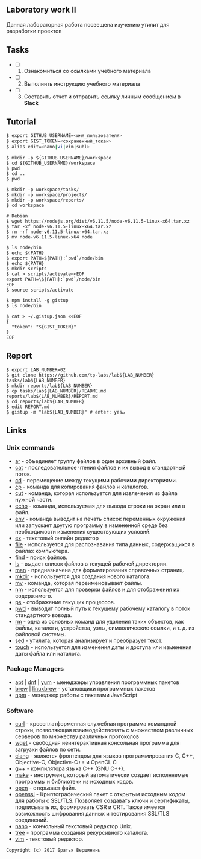 ## Laboratory work II

Данная лабораторная работа посвещена изучению утилит для разработки проектов

## Tasks

- [ ] 1. Ознакомиться со ссылками учебного материала
- [ ] 2. Выполнить инструкцию учебного материала
- [ ] 3. Составить отчет и отправить ссылку личным сообщением в **Slack**
 
## Tutorial

```bash
$ export GITHUB_USERNAME=<имя_пользователя>
$ export GIST_TOKEN=<сохраненный_токен>
$ alias edit=<nano|vi|vim|subl>
```

```ShellSession
$ mkdir -p ${GITHUB_USERNAME}/workspace
$ cd ${GITHUB_USERNAME}/workspace
$ pwd
$ cd ..
$ pwd
```

```ShellSession
$ mkdir -p workspace/tasks/
$ mkdir -p workspace/projects/
$ mkdir -p workspace/reports/
$ cd workspace
```

```ShellSession
# Debian
$ wget https://nodejs.org/dist/v6.11.5/node-v6.11.5-linux-x64.tar.xz
$ tar -xf node-v6.11.5-linux-x64.tar.xz
$ rm -rf node-v6.11.5-linux-x64.tar.xz
$ mv node-v6.11.5-linux-x64 node
```

```ShellSession
$ ls node/bin 
$ echo ${PATH}
$ export PATH=${PATH}:`pwd`/node/bin
$ echo ${PATH}
$ mkdir scripts
$ cat > scripts/activate<<EOF
export PATH=\${PATH}:`pwd`/node/bin
EOF
$ source scripts/activate
```

```ShellSession
$ npm install -g gistup
$ ls node/bin
```

```ShellSession
$ cat > ~/.gistup.json <<EOF
{
  "token": "${GIST_TOKEN}"
}
EOF
```

## Report

```ShellSession
$ export LAB_NUMBER=02
$ git clone https://github.com/tp-labs/lab${LAB_NUMBER} tasks/lab${LAB_NUMBER}
$ mkdir reports/lab${LAB_NUMBER}
$ cp tasks/lab${LAB_NUMBER}/README.md reports/lab${LAB_NUMBER}/REPORT.md
$ cd reports/lab${LAB_NUMBER}
$ edit REPORT.md
$ gistup -m "lab${LAB_NUMBER}" # enter: yes↵
```

## Links

### Unix commands

- [ar](https://en.wikipedia.org/wiki/Ar_(Unix)) - объединяет группу файлов в один архивный файл.
- [cat](https://en.wikipedia.org/wiki/Cat_(Unix)) - последовательное чтения файлов и их вывод в стандартный поток.
- [cd](https://en.wikipedia.org/wiki/Cd_(command)) - перемещение между текущими рабочими директориями.
- [cp](https://en.wikipedia.org/wiki/Cp_(Unix)) - команда для копирования файлов и каталогов.
- [cut](https://en.wikipedia.org/wiki/Cut_(Unix)) - команда, которая используется для извлечения из файла нужной части.
- [echo](https://en.wikipedia.org/wiki/Echo_(command)) - команда, используемая для вывода строки на экран или в файл.
- [env](https://en.wikipedia.org/wiki/Env_(shell)) - команда выводит на печать список переменных окружения или запускает другую программу в измененной среде без необходимости изменения существующих условий.
- [ex](https://en.wikipedia.org/wiki/Ex_(editor)) - текстовый онлайн редактор
- [file](https://en.wikipedia.org/wiki/File_(command)) - используется для распознавания типа данных, содержащихся в файлах компьютера.
- [find](https://en.wikipedia.org/wiki/Find) - поиск файлов.
- [ls](https://en.wikipedia.org/wiki/Ls) - выдает список файлов в текущей рабочей директории.
- [man](https://en.wikipedia.org/wiki/Man_page) - предназначена для форматирования справочных страниц.
- [mkdir](https://en.wikipedia.org/wiki/Mkdir) -  используется для создания нового каталога.
- [mv](https://en.wikipedia.org/wiki/Mv) - команда, которая переименовывает файлы.
- [nm](https://en.wikipedia.org/wiki/Nm_(Unix)) - используется для проверки файлов и для отображения их содержимого.
- [ps](https://en.wikipedia.org/wiki/Ps_(Unix)) - отображение текущих процессов. 
- [pwd](https://en.wikipedia.org/wiki/Pwd) - выводит полный путь к текущему рабочему каталогу в поток стандартного вовода.
- [rm](https://en.wikipedia.org/wiki/Rm_(Unix)) - одна из основных команд для удаления таких объектов, как файлы, каталоги, устройства, узлы, символические ссылки, и т. д. из файловой системы. 
- [sed](https://en.wikipedia.org/wiki/Sed) - утилита, которая анализирует и преобразует текст.
- [touch](https://en.wikipedia.org/wiki/Touch_(Unix)) - используется для изменения даты и доступа или изменения даты файла или каталога. 

### Package Managers

- [apt](http://help.ubuntu.ru/wiki/apt) | [dnf](https://en.wikipedia.org/wiki/DNF_(software)) | [yum](https://fedoraproject.org/wiki/Yum/ru) - менеджеры управления программных пакетов
- [brew](https://brew.sh) | [linuxbrew](http://linuxbrew.sh) - установщики программных пакетов
- [npm](https://docs.npmjs.com) - менеджер работы с пакетами JavaScript

### Software

- [curl](https://www.gitbook.com/book/bagder/everything-curl/details) - кроссплатформенная служебная программа командной строки, позволяющая взаимодействовать с множеством различных серверов по множеству различных протоколов 
- [wget](https://www.gnu.org/software/wget/manual/wget.pdf) - свободная неинтерактивная консольная программа для загрузки файлов по сети.
- [clang](https://clang.llvm.org) - является фронтендом для языков программирования C, C++, Objective-C, Objective-C++ и OpenCL C
- [g++](https://gcc.gnu.org/onlinedocs/gcc-4.0.2/gcc/G_002b_002b-and-GCC.html) - компилятора языка C++ (GNU C++).
- [make](https://en.wikipedia.org/wiki/Make_(software)) - инструмент, который автоматически создает исполняемые программы и библиотеки из исходных кодов.
- [open](https://developer.apple.com/legacy/library/documentation/Darwin/Reference/ManPages/man1/open.1.html) - открывает файл.
- [openssl](https://www.openssl.org) - Криптографический пакет с открытым исходным кодом для работы с SSL/TLS. Позволяет создавать ключи и сертификаты, подписывать их, формировать CSR и CRT. Также имеется возможность шифрования данных и тестирования SSL/TLS соединений.
- [nano](https://www.nano-editor.org) - кончольный текстовый редактор Unix.
- [tree](https://linux.die.net/man/1/tree) - программа создания рекурсивного каталога.
- [vim](http://www.vim.org) - текстовый редактор.

```
Copyright (c) 2017 Братья Вершинины
```
